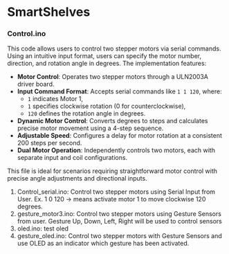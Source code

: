 # SmartShelves

### Control.ino  
This code allows users to control two stepper motors via serial commands. Using an intuitive input format, users can specify the motor number, direction, and rotation angle in degrees. The implementation features:  

- **Motor Control**: Operates two stepper motors through a ULN2003A driver board.  
- **Input Command Format**: Accepts serial commands like `1 1 120`, where:  
  - `1` indicates Motor 1,  
  - `1` specifies clockwise rotation (0 for counterclockwise),  
  - `120` defines the rotation angle in degrees.  
- **Dynamic Motor Control**: Converts degrees to steps and calculates precise motor movement using a 4-step sequence.  
- **Adjustable Speed**: Configures a delay for motor rotation at a consistent 200 steps per second.  
- **Dual Motor Operation**: Independently controls two motors, each with separate input and coil configurations.  

This file is ideal for scenarios requiring straightforward motor control with precise angle adjustments and directional inputs.  

1. Control_serial.ino: Control two stepper motors using Serial Input from User. Ex. 1 0 120 -> means activate motor 1 to move clockwise 120 degrees.
2. gesture_motor3.ino: Control two stepper motors using Gesture Sensors from user. Gesture Up, Down, Left, Right will be used to control sensors
3. oled.ino: test oled
4. gesture_oled.ino: Control two stepper motors with Gesture Sensors and use OLED as an indicator which gesture has been activated. 
